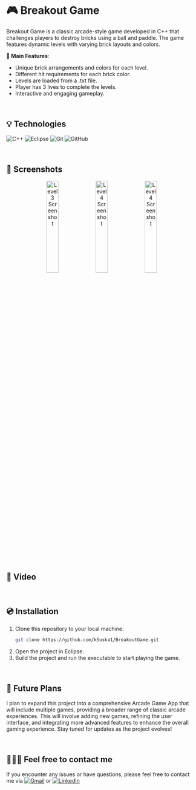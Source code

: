 # 🎮 Breakout Game

Breakout Game is a classic arcade-style game developed in C++ that challenges players to destroy bricks using a ball and paddle. The game features dynamic levels with varying brick layouts and colors.

**🚀 Main Features**:
- Unique brick arrangements and colors for each level.
- Different hit requirements for each brick color.
- Levels are loaded from a .txt file.
- Player has 3 lives to complete the levels.
- Interactive and engaging gameplay.

&nbsp;

## 💡 Technologies

![C++](https://img.shields.io/badge/C%2B%2B-00599C?style=for-the-badge&logo=c%2B%2B&logoColor=white)
![Eclipse](https://img.shields.io/badge/Eclipse-2C2255?style=for-the-badge&logo=eclipse&logoColor=white)
![Git](https://img.shields.io/badge/git-%23F05033.svg?style=for-the-badge&logo=git&logoColor=white)
![GitHub](https://img.shields.io/badge/github-%23121011.svg?style=for-the-badge&logo=github&logoColor=white)

&nbsp;

## 📸 Screenshots

<p align="center">
  <img src="https://github.com/kSuska1/BreakoutGame/blob/master/src/Assets/level1_screenshot.png" alt="Level 3 Screenshot" width="25%">
  <img src="https://github.com/kSuska1/BreakoutGame/blob/master/src/Assets/level2_screenshot.png" alt="Level 4 Screenshot" width="25%">
  <img src="https://github.com/kSuska1/BreakoutGame/blob/master/src/Assets/level3_screenshot.png" alt="Level 4 Screenshot" width="25%">
</p>

&nbsp;

## 🎥 Video



&nbsp;

## 💿 Installation

1. Clone this repository to your local machine:
    ```bash
    git clone https://github.com/kSuska1/BreakoutGame.git
    ```
2. Open the project in Eclipse.
3. Build the project and run the executable to start playing the game.

&nbsp;

## 🌟 Future Plans

I plan to expand this project into a comprehensive Arcade Game App that will include multiple games, providing a broader range of classic arcade experiences. This will involve adding new games, refining the user interface, and integrating more advanced features to enhance the overall gaming experience. Stay tuned for updates as the project evolves!

&nbsp;

## 🙋🏻‍♀️ Feel free to contact me
If you encounter any issues or have questions, please feel free to contact me via [![Gmail](https://img.shields.io/badge/Gmail-D14836?style=for-the-badge&logo=gmail&logoColor=white)](mailto:karolina1101suska@gmail.com) or [![LinkedIn](https://img.shields.io/badge/linkedin-%230077B5.svg?style=for-the-badge&logo=linkedin&logoColor=white)](https://www.linkedin.com/in/karolinasuska)
